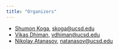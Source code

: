 ```yaml
---
title: "Organizers"
---
```


* [Shumon Koga](http://flyingv.ucsd.edu/Shumon/), [skoga@ucsd.edu](mailto:skoga@ucsd.edu)
* [Vikas Dhiman](https://vikasdhiman.info), [vdhiman@ucsd.edu](mailto:vdhiman@ucsd.edu)
* [Nikolay Atanasov](https://natanaso.github.io), [natanasov@ucsd.edu](mailto:natanasov@ucsd.edu)
